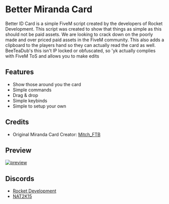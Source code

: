 # Better Miranda Card
Better ID Card is a simple FiveM script created by the developers of Rocket Development. This script was created to show that things as simple as this should not be paid assets. We are looking to crack down on the poorly made and over priced paid assets in the FiveM community. This also adds a clipboard to the players hand so they can actually read the card as well. BeeTeaDub's this isn't IP locked or obfuscated, so 'yk actually complies with FiveM ToS and allows you to make edits

## Features
* Show those around you the card
* Simple commands
* Drag & drop
* Simple keybinds
* Simple to setup your own

## Credits
* Original Miranda Card Creator: [Mitch_FTB](https://forum.cfx.re/t/release-miranda-rights-vital-signs-cards/751979)

## Preview
[![preview](https://img.youtube.com/vi/wcAPbPGPseQ/0.jpg)](https://www.youtube.com/watch?v=wcAPbPGPseQ)

## Discords
* [Rocket Development](https://rocketdev.zone)
* [NAT2K15](https://discord.gg/RquDVTfDwu)
